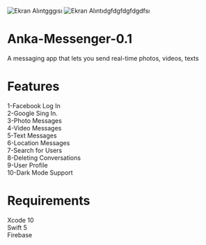 ![Ekran Alıntgggısı](https://user-images.githubusercontent.com/87136151/132871400-70bfc3e3-1564-48da-990a-1d7347021dcf.PNG)
![Ekran Alıntıdgfdgfdgfdgdfsı](https://user-images.githubusercontent.com/87136151/132871410-85309bb4-6948-499a-a456-7bea0d1fecc9.PNG)
# Anka-Messenger-0.1
A messaging app that lets you send real-time photos, videos, texts

# Features
 1-Facebook Log In <br/>
 2-Google Sing In. <br/>
 3-Photo Messages <br/>
 4-Video Messages <br/>
 5-Text Messages <br/>
 6-Location Messages <br/>
 7-Search for Users <br/>
 8-Deleting Conversations <br/>
 9-User Profile <br/>
10-Dark Mode Support 

# Requirements
Xcode 10 <br/>
Swift 5 <br/>
Firebase


